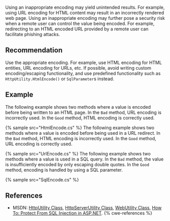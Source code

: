 Using an inappropriate encoding may yield unintended results. For example, using URL encoding for HTML content may result in an incorrectly rendered web page. Using an inappropriate encoding may further pose a security risk when a remote user can control the value being encoded. For example, redirecting to an HTML encoded URL provided by a remote user can facilitate phishing attacks.


## Recommendation
Use the appropriate encoding. For example, use HTML encoding for HTML entities, URL encoding for URLs, etc. If possible, avoid writing custom encoding/escaping functionality, and use predefined functionality such as `HttpUtility.HtmlEncode()` or `SqlParameter`s instead.


## Example
The following example shows two methods where a value is encoded before being written to an HTML page. In the `Bad` method, URL encoding is incorrectly used. In the `Good` method, HTML encoding is correctly used.

{% sample src="HtmlEncode.cs" %}
The following example shows two methods where a value is encoded before being used in a URL redirect. In the `Bad` method, HTML encoding is incorrectly used. In the `Good` method, URL encoding is correctly used.

{% sample src="UrlEncode.cs" %}
The following example shows two methods where a value is used in a SQL query. In the `Bad` method, the value is insufficiently encoded by only escaping double quotes. In the `Good` method, encoding is handled by using a SQL parameter.

{% sample src="SqlEncode.cs" %}

## References
* MSDN: [HttpUtility Class](https://msdn.microsoft.com/en-us/library/system.web.httputility(v=vs.110).aspx), [HttpServerUtility Class](https://msdn.microsoft.com/en-us/library/system.web.httpserverutility(v=vs.110).aspx), [WebUtility Class](https://msdn.microsoft.com/en-us/library/system.net.webutility(v=vs.110).aspx), [How To: Protect From SQL Injection in ASP.NET](https://msdn.microsoft.com/en-us/library/ff648339.aspx).
{% cwe-references %}
